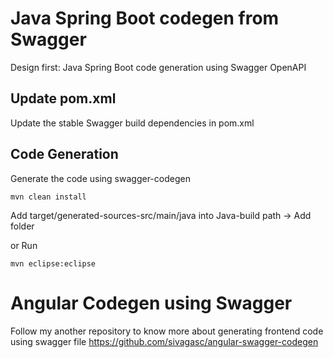 # Java Spring Boot codegen from Swagger
Design first: Java Spring Boot code generation using Swagger OpenAPI

## Update pom.xml
Update the stable Swagger build dependencies in pom.xml 
## Code Generation
Generate the code using swagger-codegen 
```
mvn clean install
```

Add target/generated-sources-src/main/java into Java-build path -> Add folder

or Run

```
mvn eclipse:eclipse
```

# Angular Codegen using Swagger

Follow my another repository to know more about generating frontend code using swagger file 
https://github.com/sivagasc/angular-swagger-codegen
